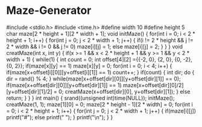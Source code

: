 # Maze-Generator
#include &lt;stdio.h> #include &lt;time.h> #define width 10 #define height 5  char maze[2 * height + 1][2 * width + 1];  void initMaze() {     for(int i = 0; i &lt; 2 * height + 1; i++)     {         for(int j = 0; j &lt; 2 * width + 1; j++)         {             if(i != 2 * height &amp;&amp; j != 2 * width &amp;&amp; i != 0 &amp;&amp; j != 0) maze[i][j] = 1;             else maze[i][j] = 2;         }     } }  void creatMaze(int x, int y) {     if(x >= 1 &amp;&amp; x &lt; 2 * height + 1 &amp;&amp; y >= 1 &amp;&amp; y &lt; 2 * width + 1)     {         while(1)         {             int count = 0;             int offset[4][2] ={{-2, 0}, {2, 0}, {0, -2}, {0, 2}};             if(maze[x][y] == 1) maze[x][y] = 0;             for(int i = 0; i &lt; 4; i++)             {                 if(maze[x+offset[i][0]][y+offset[i][1]] == 1) count++;             }             if(count)             {                 int dir;                 do                 {                     dir = rand() % 4;                 }                 while(maze[x+offset[dir][0]][y+offset[dir][1]] == 0);                 if(maze[x+offset[dir][0]][y+offset[dir][1]] == 1) maze[x+offset[dir][0]/2][y+offset[dir][1]/2] = 0;                 creatMaze(x+offset[dir][0], y+offset[dir][1]);             }             else return;         }     } }  int main() {     srand((unsigned int)time(NULL));     initMaze();     creatMaze(1, 1);     maze[1][0] = 0;     maze[2 * height - 1][2 * width] = 0;     for(int i = 0; i &lt; 2 * height + 1; i++)     {         for(int j = 0; j &lt; 2 * width + 1; j++)         {             if(maze[i][j]) printf("#");             else printf(" ");         }         printf("\n");     } }
